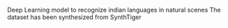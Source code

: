 Deep Learning model to recognize indian languages in natural scenes
The dataset has been synthesized from SynthTiger